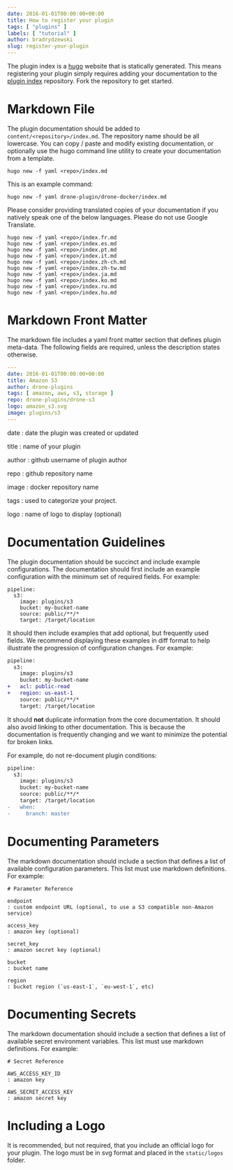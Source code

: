 ```yaml
---
date: 2016-01-01T00:00:00+00:00
title: How to register your plugin
tags: [ "plugins" ]
labels: [ "tutorial" ]
author: bradrydzewski
slug: register-your-plugin
---
```


The plugin index is a [hugo](https://github.com/spf13/hugo) website that is statically generated. This means registering your plugin simply requires adding your documentation to the [plugin index](https://github.com/drone/drone-plugin-index) repository. Fork the repository to get started.

# Markdown File

The plugin documentation should be added to `content/<repository>/index.md`. The repository name should be all lowercase. You can copy / paste and modify existing documentation, or optionally use the hugo command line utility to create your documentation from a template.

```nohighlight
hugo new -f yaml <repo>/index.md
```

This is an example command:

```nohighlight
hugo new -f yaml drone-plugin/drone-docker/index.md
```

Please consider providing translated copies of your documentation if you natively speak one of the below languages. Please do not use Google Translate.

```nohighlight
hugo new -f yaml <repo>/index.fr.md
hugo new -f yaml <repo>/index.es.md
hugo new -f yaml <repo>/index.pt.md
hugo new -f yaml <repo>/index.it.md
hugo new -f yaml <repo>/index.zh-ch.md
hugo new -f yaml <repo>/index.zh-tw.md
hugo new -f yaml <repo>/index.ja.md
hugo new -f yaml <repo>/index.ko.md
hugo new -f yaml <repo>/index.ru.md
hugo new -f yaml <repo>/index.hu.md
```

# Markdown Front Matter

The markdown file includes a yaml front matter section that defines plugin meta-data. The following fields are required, unless the description states otherwise.

```yaml
---
date: 2016-01-01T00:00:00+00:00
title: Amazon S3
author: drone-plugins
tags: [ amazon, aws, s3, storage ]
repo: drone-plugins/drone-s3
logo: amazon_s3.svg
image: plugins/s3
---
```

date
: date the plugin was created or updated

title
: name of your plugin

author
: github username of plugin author

repo
: github repository name

image
: docker repository name

tags
: used to categorize your project.

logo
: name of logo to display (optional)


# Documentation Guidelines

The plugin documentation should be succinct and include example configurations. The documentation should first include an example configuration with the minimum set of required fields. For example:

```
pipeline:
  s3:
    image: plugins/s3
    bucket: my-bucket-name
    source: public/**/*
    target: /target/location
```

It should then include examples that add optional, but frequently used fields. We recommend displaying these examples in diff format to help illustrate the progression of configuration changes. For example:

```diff
pipeline:
  s3:
    image: plugins/s3
    bucket: my-bucket-name
+   acl: public-read
+   region: us-east-1
    source: public/**/*
    target: /target/location
```

It should __not__ duplicate information from the core documentation. It should also avoid linking to other documentation. This is because the documentation is frequently changing and we want to minimize the potential for broken links.

For example, do not re-document plugin conditions:

```diff
pipeline:
  s3:
    image: plugins/s3
    bucket: my-bucket-name
    source: public/**/*
    target: /target/location
-   when:
-     branch: master
```

# Documenting Parameters

The markdown documentation should include a section that defines a list of available configuration parameters. This list must use markdown definitions. For example:

```nohighlight
# Parameter Reference

endpoint
: custom endpoint URL (optional, to use a S3 compatible non-Amazon service)

access_key
: amazon key (optional)

secret_key
: amazon secret key (optional)

bucket
: bucket name

region
: bucket region (`us-east-1`, `eu-west-1`, etc)
```

# Documenting Secrets

The markdown documentation should include a section that defines a list of available secret environment variables. This list must use markdown definitions. For example:

```nohighlight
# Secret Reference

AWS_ACCESS_KEY_ID
: amazon key

AWS_SECRET_ACCESS_KEY
: amazon secret key
```

# Including a Logo

It is recommended, but not required, that you include an official logo for your plugin. The logo must be in svg format and placed in the `static/logos` folder.


